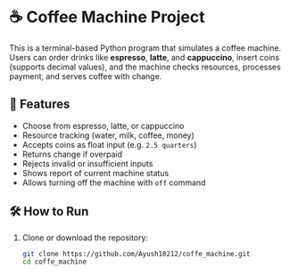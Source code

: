 # ☕ Coffee Machine Project

This is a terminal-based Python program that simulates a coffee machine. Users can order drinks like **espresso**, **latte**, and **cappuccino**, insert coins (supports decimal values), and the machine checks resources, processes payment, and serves coffee with change.

## 🚀 Features

- Choose from espresso, latte, or cappuccino
- Resource tracking (water, milk, coffee, money)
- Accepts coins as float input (e.g. `2.5 quarters`)
- Returns change if overpaid
- Rejects invalid or insufficient inputs
- Shows report of current machine status
- Allows turning off the machine with `off` command

## 🛠️ How to Run

1. Clone or download the repository:
   ```bash
   git clone https://github.com/Ayush10212/coffe_machine.git
   cd coffe_machine

